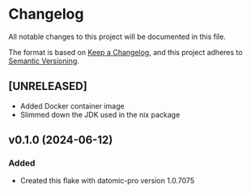 # Changelog

All notable changes to this project will be documented in this file.

The format is based on [Keep a Changelog](https://keepachangelog.com/en/1.1.0/),
and this project adheres to [Semantic Versioning](https://semver.org/spec/v2.0.0.html).

## [UNRELEASED]

- Added Docker container image
- Slimmed down the JDK used in the nix package

## v0.1.0 (2024-06-12)


### Added

- Created this flake with datomic-pro version 1.0.7075
